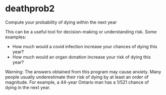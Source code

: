 # deathprob2

Compute your probability of dying within the next year

This can be a useful tool for decision-making or understanding risk.  Some examples:

- How much would a covid infection increase your chances of dying this year?
- How much would an organ donation increase your risk of dying this year?

Warning: The answers obtained from this program may cause anxiety.  Many people usually underestimate their risk of dying by at least an order of magnitude.  For example, a 44-year Ontario man has a 1/521 chance of dying in the next year.
